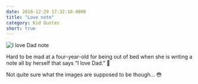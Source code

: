 ```yaml
---
date: 2018-12-29 17:32:18-0000
title: "Love note"
category: Kid Quotes
short: true
---
```


<img src="https://www.bennorris.blog/uploads/2018/10f8ea7bc0.jpg" alt="I love Dad note" />

Hard to be mad at a four-year-old for being out of bed when she is writing a note all by herself that says “I love Dad.” 🥰

Not quite sure what the images are supposed to be though... 😳
